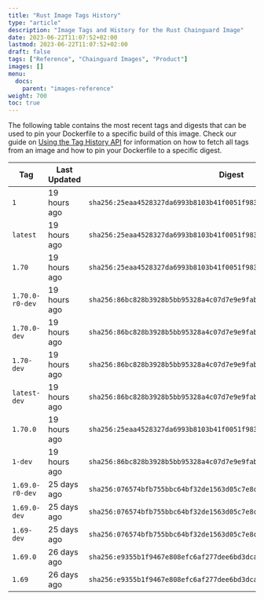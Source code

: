 ```yaml
---
title: "Rust Image Tags History"
type: "article"
description: "Image Tags and History for the Rust Chainguard Image"
date: 2023-06-22T11:07:52+02:00
lastmod: 2023-06-22T11:07:52+02:00
draft: false
tags: ["Reference", "Chainguard Images", "Product"]
images: []
menu:
  docs:
    parent: "images-reference"
weight: 700
toc: true
---
```


The following table contains the most recent tags and digests that can be used to pin your Dockerfile to a specific build of this image. Check our guide on [Using the Tag History API](/chainguard/chainguard-images/using-the-tag-history-api/) for information on how to fetch all tags from an image and how to pin your Dockerfile to a specific digest.

| Tag             | Last Updated | Digest                                                                    |
|-----------------|--------------|---------------------------------------------------------------------------|
| `1`             | 19 hours ago | `sha256:25eaa4528327da6993b8103b41f0051f983c43e687439f1f1786d737c7234315` |
| `latest`        | 19 hours ago | `sha256:25eaa4528327da6993b8103b41f0051f983c43e687439f1f1786d737c7234315` |
| `1.70`          | 19 hours ago | `sha256:25eaa4528327da6993b8103b41f0051f983c43e687439f1f1786d737c7234315` |
| `1.70.0-r0-dev` | 19 hours ago | `sha256:86bc828b3928b5bb95328a4c07d7e9e9fabef06e93201f8bdfe68d5b1ff8aaad` |
| `1.70.0-dev`    | 19 hours ago | `sha256:86bc828b3928b5bb95328a4c07d7e9e9fabef06e93201f8bdfe68d5b1ff8aaad` |
| `1.70-dev`      | 19 hours ago | `sha256:86bc828b3928b5bb95328a4c07d7e9e9fabef06e93201f8bdfe68d5b1ff8aaad` |
| `latest-dev`    | 19 hours ago | `sha256:86bc828b3928b5bb95328a4c07d7e9e9fabef06e93201f8bdfe68d5b1ff8aaad` |
| `1.70.0`        | 19 hours ago | `sha256:25eaa4528327da6993b8103b41f0051f983c43e687439f1f1786d737c7234315` |
| `1-dev`         | 19 hours ago | `sha256:86bc828b3928b5bb95328a4c07d7e9e9fabef06e93201f8bdfe68d5b1ff8aaad` |
| `1.69.0-r0-dev` | 25 days ago  | `sha256:076574bfb755bbc64bf32de1563d05c7e8c75f02a85eafb7b5eaa020704fbf61` |
| `1.69.0-dev`    | 25 days ago  | `sha256:076574bfb755bbc64bf32de1563d05c7e8c75f02a85eafb7b5eaa020704fbf61` |
| `1.69-dev`      | 25 days ago  | `sha256:076574bfb755bbc64bf32de1563d05c7e8c75f02a85eafb7b5eaa020704fbf61` |
| `1.69.0`        | 26 days ago  | `sha256:e9355b1f9467e808efc6af277dee6bd3dca7471af76c6dadbb7be042e6e5ec62` |
| `1.69`          | 26 days ago  | `sha256:e9355b1f9467e808efc6af277dee6bd3dca7471af76c6dadbb7be042e6e5ec62` |
